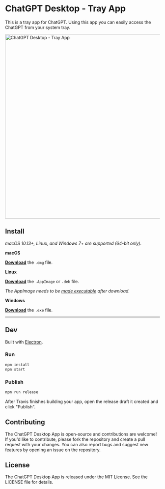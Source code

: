 # ChatGPT Desktop - Tray App

This is a tray app for ChatGPT. Using this app you can easily access the ChatGPT from your system tray.

<img src="https://i.imgur.com/2hT08rk.png" alt="ChatGPT Desktop - Tray App" height="600px">


## Install

*macOS 10.13+, Linux, and Windows 7+ are supported (64-bit only).*

**macOS**

[**Download**](https://github.com/florindumitru/chatgpt-desktop-tray/releases/latest) the `.dmg` file.

**Linux**

[**Download**](https://github.com/florindumitru/chatgpt-desktop-tray/releases/latest) the `.AppImage` or `.deb` file.

*The AppImage needs to be [made executable](http://discourse.appimage.org/t/how-to-make-an-appimage-executable/80) after download.*

**Windows**

[**Download**](https://github.com/florindumitru/chatgpt-desktop-tray/releases/latest) the `.exe` file.

---

## Dev

Built with [Electron](https://electronjs.org).

### Run

```sh
npm install
npm start
```

### Publish

```sh
npm run release
```

After Travis finishes building your app, open the release draft it created and click "Publish".


## Contributing
The ChatGPT Desktop App is open-source and contributions are welcome! If you'd like to contribute, please fork the repository and create a pull request with your changes. You can also report bugs and suggest new features by opening an issue on the repository.

## License
The ChatGPT Desktop App is released under the MIT License. See the LICENSE file for details.